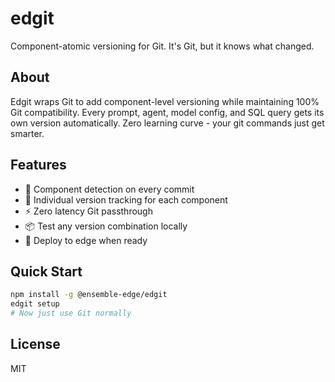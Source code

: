 # edgit

Component-atomic versioning for Git. It's Git, but it knows what changed.

## About

Edgit wraps Git to add component-level versioning while maintaining 100% Git compatibility. Every prompt, agent, model config, and SQL query gets its own version automatically. Zero learning curve - your git commands just get smarter.

## Features

- 🎯 Component detection on every commit
- 🔄 Individual version tracking for each component
- ⚡ Zero latency Git passthrough
- 📦 Test any version combination locally
- 🚀 Deploy to edge when ready

## Quick Start
```bash
npm install -g @ensemble-edge/edgit
edgit setup
# Now just use Git normally
```

## License

MIT
